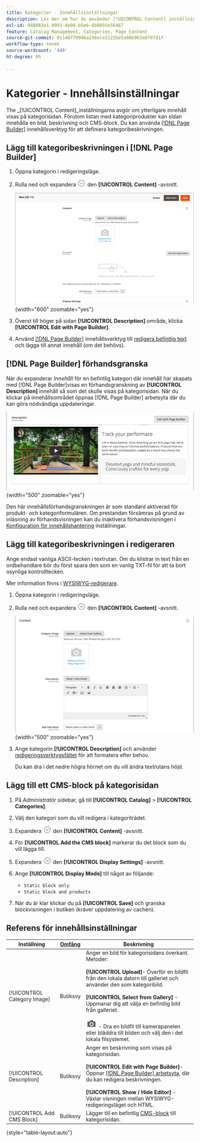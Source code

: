 ```yaml
---
title: Kategorier - Innehållsinställningar
description: Läs mer om hur du använder [!UICONTROL Content] inställningar för att definiera eventuellt ytterligare innehåll som visas på kategorisidan.
exl-id: 988083e1-0993-4e08-b5e6-8b0855e56467
feature: Catalog Management, Categories, Page Content
source-git-commit: 01148770946a236ece2122be5a88b963a0f07d1f
workflow-type: tm+mt
source-wordcount: '449'
ht-degree: 0%

---
```


# Kategorier - Innehållsinställningar

The _[!UICONTROL Content]_inställningarna avgör om ytterligare innehåll visas på kategorisidan. Förutom listan med kategoriprodukter kan sidan innehålla en bild, beskrivning och CMS-block. Du kan använda [[!DNL Page Builder]](../page-builder/introduction.md) innehållsverktyg för att definiera kategoribeskrivningen.

## Lägg till kategoribeskrivningen i [!DNL Page Builder]

1. Öppna kategorin i redigeringsläge.

1. Rulla ned och expandera ![Expansionsväljare](../assets/icon-display-expand.png) den **[!UICONTROL Content]** -avsnitt.

   ![Kategoriinnehåll](./assets/category-content.png){width="600" zoomable="yes"}

1. Överst till höger på sidan **[!UICONTROL Description]** område, klicka **[!UICONTROL Edit with Page Builder]**.

1. Använd [[!DNL Page Builder]](../page-builder/introduction.md) innehållsverktyg till [redigera befintlig text](../page-builder/text.md) och lägga till annat innehåll (om det behövs).

## [!DNL Page Builder] förhandsgranska

När du expanderar _Innehåll_ för en befintlig kategori där innehåll har skapats med [!DNL Page Builder]visas en förhandsgranskning av **[!UICONTROL Description]** innehåll så som det skulle visas på kategorisidan. När du klickar på innehållsområdet öppnas [!DNL Page Builder] arbetsyta där du kan göra nödvändiga uppdateringar.

![Förhandsgranska beskrivning](../page-builder/assets/pb-product-category-content-preview.png){width="500" zoomable="yes"}

Den här innehållsförhandsgranskningen är som standard aktiverad för produkt- och kategoriformulären. Om prestandan försämras på grund av inläsning av förhandsvisningen kan du inaktivera förhandsvisningen i [Konfiguration för innehållshantering](../configuration-reference/general/content-management.md#advanced-content-tools) inställningar.

## Lägg till kategoribeskrivningen i redigeraren

Ange endast vanliga ASCII-tecken i textrutan. Om du klistrar in text från en ordbehandlare bör du först spara den som en vanlig TXT-fil för att ta bort osynliga kontrolltecken.

Mer information finns i [WYSIWYG-redigerare](../content-design/editor.md).

1. Öppna kategorin i redigeringsläge.

1. Rulla ned och expandera ![Expansionsväljare](../assets/icon-display-expand.png) den **[!UICONTROL Content]** -avsnitt.

   ![Kategoriinnehåll](./assets/category-content-ce.png){width="500" zoomable="yes"}

1. Ange kategorin **[!UICONTROL Description]** och använder [redigeringsverktygsfältet](../content-design/editor.md) för att formatera efter behov.

   Du kan dra i det nedre högra hörnet om du vill ändra textrutans höjd.

## Lägg till ett CMS-block på kategorisidan

1. På _Administratör_ sidebar, gå till **[!UICONTROL Catalog]** > **[!UICONTROL Categories]**.

1. Välj den kategori som du vill redigera i kategoriträdet.

1. Expandera ![Expansionsväljare](../assets/icon-display-expand.png) den **[!UICONTROL Content]** -avsnitt.

1. För **[!UICONTROL Add the CMS block]** markerar du det block som du vill lägga till.

1. Expandera ![Expansionsväljare](../assets/icon-display-expand.png) den **[!UICONTROL Display Settings]** -avsnitt.

1. Ange **[!UICONTROL Display Mode]** till något av följande:

   - `Static block only`
   - `Static block and products`

1. När du är klar klickar du på **[!UICONTROL Save]** och granska blockvisningen i butiken (kräver uppdatering av cachen).

## Referens för innehållsinställningar

| Inställning | [Omfång](../getting-started/websites-stores-views.md#scope-settings) | Beskrivning |
|--- |--- |--- |
| [!UICONTROL Category Image] | Butiksvy | Anger en bild för kategorisidans överkant. Metoder: <br/><br/>**[!UICONTROL Upload]**- Överför en bildfil från den lokala datorn till galleriet och använder den som kategoribild.<br/><br/>**[!UICONTROL Select from Gallery]** - Uppmanar dig att välja en befintlig bild från galleriet. <br/><br/>![Page Builder-kameraikon](../assets/icon-camera.png) - Dra en bildfil till kamerapanelen eller bläddra till bilden och välj den i det lokala filsystemet. |
| [!UICONTROL Description] | Butiksvy | Anger en beskrivning som visas på kategorisidan. <br/><br/>**[!UICONTROL Edit with Page Builder]**- Öppnar [[!DNL Page Builder] arbetsyta](../page-builder/workspace.md), där du kan redigera beskrivningen.<br/><br/>**[!UICONTROL Show / Hide Editor]** - Växlar visningen mellan WYSIWYG-redigeringsläget och HTML. |
| [!UICONTROL Add CMS Block] | Butiksvy | Lägger till en befintlig [CMS-block](../content-design/blocks.md) till kategorisidan. |

{style="table-layout:auto"}
